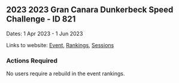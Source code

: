 ## 2023 2023 Gran Canara Dunkerbeck Speed Challenge - ID 821

Dates: 1 Apr 2023 - 1 Jun 2023

Links to website: [Event](https://www.gps-foilsurfing.com/default.aspx?mnu=event&val=821), [Rankings](https://www.gps-foilsurfing.com/default.aspx?mnu=eventranking&val=821), [Sessions](https://www.gps-foilsurfing.com/default.aspx?mnu=eventsessions&val=821)

### Actions Required

No users require a rebuild in the event rankings.


